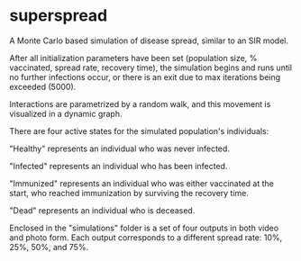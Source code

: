 # superspread
A Monte Carlo based simulation of disease spread, similar to an SIR model.

After all initialization parameters have been set (population size, % vaccinated, spread rate, recovery time), the simulation begins and runs until no further infections occur, or there is an exit due to max iterations being exceeded (5000). 

Interactions are parametrized by a random walk, and this movement is visualized in a dynamic graph. 

There are four active states for the simulated population's individuals:

"Healthy" represents an individual who was never infected. 

"Infected" represents an individual who has been infected.

"Immunized" represents an individual who was either vaccinated at the start, who reached immunization by surviving the recovery time. 

"Dead" represents an individual who is deceased. 

Enclosed in the "simulations" folder is a set of four outputs in both video and photo form. Each output corresponds to a different spread rate: 10%, 25%, 50%, and 75%. 
